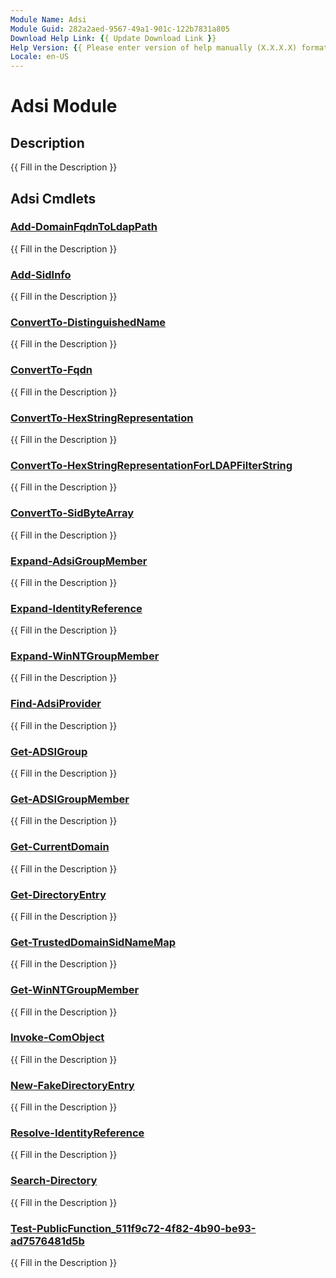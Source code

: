 ```yaml
---
Module Name: Adsi
Module Guid: 282a2aed-9567-49a1-901c-122b7831a805
Download Help Link: {{ Update Download Link }}
Help Version: {{ Please enter version of help manually (X.X.X.X) format }}
Locale: en-US
---
```


# Adsi Module
## Description
{{ Fill in the Description }}

## Adsi Cmdlets
### [Add-DomainFqdnToLdapPath](Add-DomainFqdnToLdapPath.md)
{{ Fill in the Description }}

### [Add-SidInfo](Add-SidInfo.md)
{{ Fill in the Description }}

### [ConvertTo-DistinguishedName](ConvertTo-DistinguishedName.md)
{{ Fill in the Description }}

### [ConvertTo-Fqdn](ConvertTo-Fqdn.md)
{{ Fill in the Description }}

### [ConvertTo-HexStringRepresentation](ConvertTo-HexStringRepresentation.md)
{{ Fill in the Description }}

### [ConvertTo-HexStringRepresentationForLDAPFilterString](ConvertTo-HexStringRepresentationForLDAPFilterString.md)
{{ Fill in the Description }}

### [ConvertTo-SidByteArray](ConvertTo-SidByteArray.md)
{{ Fill in the Description }}

### [Expand-AdsiGroupMember](Expand-AdsiGroupMember.md)
{{ Fill in the Description }}

### [Expand-IdentityReference](Expand-IdentityReference.md)
{{ Fill in the Description }}

### [Expand-WinNTGroupMember](Expand-WinNTGroupMember.md)
{{ Fill in the Description }}

### [Find-AdsiProvider](Find-AdsiProvider.md)
{{ Fill in the Description }}

### [Get-ADSIGroup](Get-ADSIGroup.md)
{{ Fill in the Description }}

### [Get-ADSIGroupMember](Get-ADSIGroupMember.md)
{{ Fill in the Description }}

### [Get-CurrentDomain](Get-CurrentDomain.md)
{{ Fill in the Description }}

### [Get-DirectoryEntry](Get-DirectoryEntry.md)
{{ Fill in the Description }}

### [Get-TrustedDomainSidNameMap](Get-TrustedDomainSidNameMap.md)
{{ Fill in the Description }}

### [Get-WinNTGroupMember](Get-WinNTGroupMember.md)
{{ Fill in the Description }}

### [Invoke-ComObject](Invoke-ComObject.md)
{{ Fill in the Description }}

### [New-FakeDirectoryEntry](New-FakeDirectoryEntry.md)
{{ Fill in the Description }}

### [Resolve-IdentityReference](Resolve-IdentityReference.md)
{{ Fill in the Description }}

### [Search-Directory](Search-Directory.md)
{{ Fill in the Description }}

### [Test-PublicFunction_511f9c72-4f82-4b90-be93-ad7576481d5b](Test-PublicFunction_511f9c72-4f82-4b90-be93-ad7576481d5b.md)
{{ Fill in the Description }}

